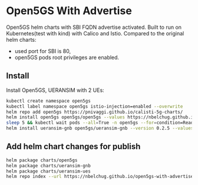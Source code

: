 # Open5GS With Advertise

Open5GS helm charts with SBI FQDN advertise activated.
Built to run on Kubernetes(test with kind) with Calico and Istio.
Compared to the original helm charts:
* used port for SBI is 80,
* open5GS pods root privileges are enabled.

## Install

Install Open5GS, UERANSIM with 2 UEs:

```bash
kubectl create namespace open5gs
kubectl label namespace open5gs istio-injection=enabled --overwrite
helm repo add open5gs https://pnivaggi.github.io/calisti-5g-charts/
helm install open5gs open5gs/open5gs --values https://nbelchug.github.io/open5gs-with-advertise/open5gs-values.yaml --namespace open5gs
sleep 5 && kubectl wait pods --all=True -n open5gs --for=condition=Ready --timeout=240s
helm install ueransim-gnb open5gs/ueransim-gnb --version 0.2.5 --values https://nbelchug.github.io/open5gs-with-advertise/gnb-ues-values.yaml --namespace open5gs
```

## Add helm chart changes for publish

```bash
helm package charts/open5gs
helm package charts/ueransim-gnb
helm package charts/ueransim-ues
helm repo index --url https://nbelchug.github.io/open5gs-with-advertise .
```